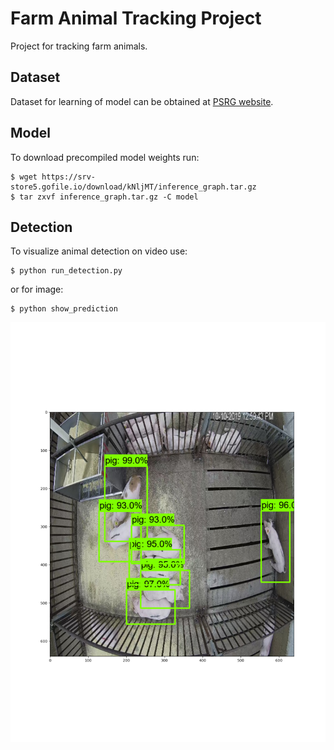 # Farm Animal Tracking Project

Project for tracking farm animals.

## Dataset

Dataset for learning of model can be obtained at [PSRG website](psrg.unl.edu/Projects/Details/12-Animal-Tracking).

## Model

To download precompiled model weights run:

```
$ wget https://srv-store5.gofile.io/download/kNljMT/inference_graph.tar.gz
$ tar zxvf inference_graph.tar.gz -C model
```

## Detection

To visualize animal detection on video use:
```
$ python run_detection.py
```
or for image:
```
$ python show_prediction
```

![](prediction.png)